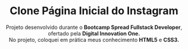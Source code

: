 <h1 align="center">Clone Página Inicial do Instagram</h1>

<p align="center">Projeto desenvolvido durante o <b>Bootcamp Spread Fullstack Developer</b>, ofertado pela <b> Digital Innovation One.</b>
<br>No projeto, coloquei em prática meus conhecimento <b>HTML5</b> e <b>CSS3.</b>
